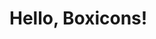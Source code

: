 <!doctype html>
<html lang='en'>
<head>
<meta charset='utf-8'>
<meta name='viewport' content='width=device-width, initial-scale=1, shrink-to-fit=no'>
<!-- Boxicons CSS -->
<link href='https://unpkg.com/boxicons@2.1.4/css/boxicons.min.css' rel='stylesheet'>
<title>Hello, Boxicons!</title>
</head>
<body>
<h1>Hello, Boxicons!</h1>
<i class='bx bx-hot'></i>
<i class='bx bxs-hot'></i>
<i class='bx bxl-facebook-square'></i>
</body>
</html>
